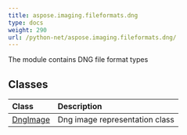 ```yaml
---
title: aspose.imaging.fileformats.dng
type: docs
weight: 290
url: /python-net/aspose.imaging.fileformats.dng/
---
```



The module contains DNG file format types

## **Classes**
|**Class**|**Description**|
| :- | :- |
|[DngImage](/imaging/python-net/aspose.imaging.fileformats.dng/dngimage/)|Dng image representation class|
